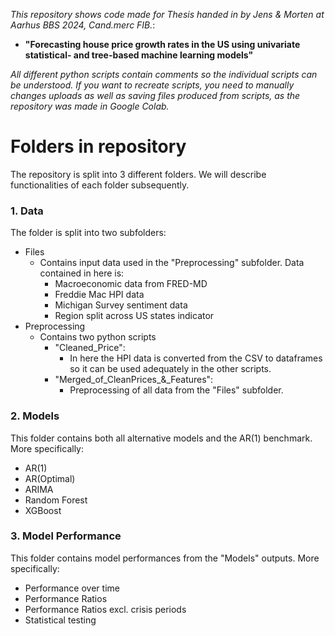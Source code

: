 _This repository shows code made for Thesis handed in by Jens & Morten at Aarhus BBS 2024, Cand.merc FIB._:
  
 - **"Forecasting house price growth rates in the US using 
  univariate statistical- and tree-based machine learning models"**

_All different python scripts contain comments so the individual scripts can be understood. If you want to recreate scripts, you need to manually changes uploads as well as saving files produced from scripts, as the repository was made in Google Colab._
# **Folders in repository**

The repository is split into 3 different folders. We will describe functionalities of each folder subsequently. 

### 1. Data ###

The folder is split into two subfolders:
- Files
  - Contains input data used in the "Preprocessing" subfolder. Data contained in here is:
    - Macroeconomic data from FRED-MD
    - Freddie Mac HPI data
    - Michigan Survey sentiment data
    - Region split across US states indicator
- Preprocessing
  - Contains two python scripts
    - "Cleaned_Price":
      - In here the HPI data is converted from the CSV to dataframes so it can be used adequately in the other scripts.
    - "Merged_of_CleanPrices_&_Features":
      - Preprocessing of all data from the "Files" subfolder.  

### 2. Models ###
This folder contains both all alternative models and the AR(1) benchmark. More specifically:
  - AR(1)
  - AR(Optimal)
  - ARIMA
  - Random Forest
  - XGBoost

### 3. Model Performance ###
This folder contains model performances from the "Models" outputs. More specifically:
  - Performance over time
  - Performance Ratios
  - Performance Ratios excl. crisis periods
  - Statistical testing
